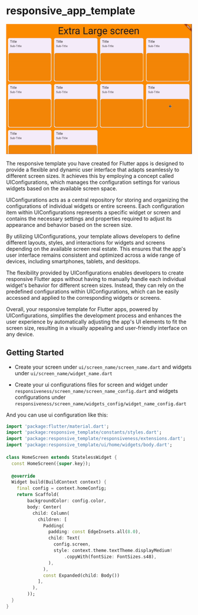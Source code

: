 # responsive_app_template

![](./example.gif)

The responsive template you have created for Flutter apps is designed to provide a flexible and dynamic user interface that adapts seamlessly to different screen sizes. It achieves this by employing a concept called UIConfigurations, which manages the configuration settings for various widgets based on the available screen space.

UIConfigurations acts as a central repository for storing and organizing the configurations of individual widgets or entire screens. Each configuration item within UIConfigurations represents a specific widget or screen and contains the necessary settings and properties required to adjust its appearance and behavior based on the screen size.

By utilizing UIConfigurations, your template allows developers to define different layouts, styles, and interactions for widgets and screens depending on the available screen real estate. This ensures that the app's user interface remains consistent and optimized across a wide range of devices, including smartphones, tablets, and desktops.

The flexibility provided by UIConfigurations enables developers to create responsive Flutter apps without having to manually handle each individual widget's behavior for different screen sizes. Instead, they can rely on the predefined configurations within UIConfigurations, which can be easily accessed and applied to the corresponding widgets or screens.

Overall, your responsive template for Flutter apps, powered by UIConfigurations, simplifies the development process and enhances the user experience by automatically adjusting the app's UI elements to fit the screen size, resulting in a visually appealing and user-friendly interface on any device.

## Getting Started

* Create your screen under `ui/screen_name/screen_name.dart` and widgets under `ui/screen_name/widget_name.dart`

* Create your ui configurations files for screen and widget under `responsiveness/screen_name/screen_name_config.dart` and widgets configurations under `responsiveness/screen_name/widgets_config/widget_name_config.dart`

And you can use ui configuration like this:

```dart
import 'package:flutter/material.dart';
import 'package:responsive_template/constants/styles.dart';
import 'package:responsive_template/responsiveness/extensions.dart';
import 'package:responsive_template/ui/home/widgets/body.dart';

class HomeScreen extends StatelessWidget {
  const HomeScreen({super.key});

  @override
  Widget build(BuildContext context) {
    final config = context.homeConfig;
    return Scaffold(
        backgroundColor: config.color,
        body: Center(
          child: Column(
            children: [
              Padding(
                padding: const EdgeInsets.all(8.0),
                child: Text(
                  config.screen,
                  style: context.theme.textTheme.displayMedium!
                      .copyWith(fontSize: FontSizes.s48),
                ),
              ),
              const Expanded(child: Body())
            ],
          ),
        ));
  }
}
```

